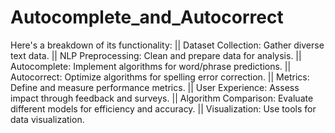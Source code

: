 # Autocomplete_and_Autocorrect
Here's a breakdown of its functionality:
|| Dataset Collection: Gather diverse text data.
|| NLP Preprocessing: Clean and prepare data for analysis.
|| Autocomplete: Implement algorithms for word/phrase predictions.
|| Autocorrect: Optimize algorithms for spelling error correction.
|| Metrics: Define and measure performance metrics.
|| User Experience: Assess impact through feedback and surveys.
|| Algorithm Comparison: Evaluate different models for efficiency and accuracy.
|| Visualization: Use tools for data visualization.
